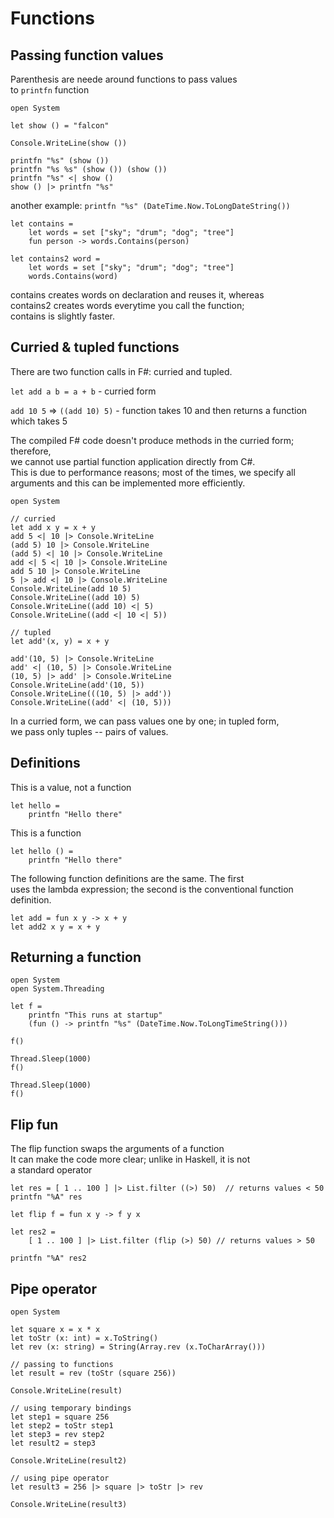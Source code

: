 # Functions

## Passing function values

Parenthesis are neede around functions to pass values  
to `printfn` function  

```f#
open System

let show () = "falcon"

Console.WriteLine(show ())

printfn "%s" (show ())
printfn "%s %s" (show ()) (show ())
printfn "%s" <| show ()
show () |> printfn "%s"
```

another example: `printfn "%s" (DateTime.Now.ToLongDateString())`

```F#
let contains =
    let words = set ["sky"; "drum"; "dog"; "tree"]
    fun person -> words.Contains(person)

let contains2 word =
    let words = set ["sky"; "drum"; "dog"; "tree"]
    words.Contains(word)
```

contains creates words on declaration and reuses it, whereas  
contains2 creates words everytime you call the function;  
contains is slightly faster.  


## Curried & tupled functions

There are two function calls in F#: curried and tupled.  

`let add a b = a + b`  - curried form  

`add 10 5` => `((add 10) 5)`  - function takes 10 and then returns a function which takes 5  


The compiled F# code doesn't produce methods in the curried form; therefore,  
we cannot use partial function application directly from C#.   
This is due to performance reasons; most of the times, we specify all   
arguments and this can be implemented more efficiently.  


```F#
open System 

// curried
let add x y = x + y 
add 5 <| 10 |> Console.WriteLine
(add 5) 10 |> Console.WriteLine
(add 5) <| 10 |> Console.WriteLine
add <| 5 <| 10 |> Console.WriteLine
add 5 10 |> Console.WriteLine
5 |> add <| 10 |> Console.WriteLine
Console.WriteLine(add 10 5)
Console.WriteLine((add 10) 5)
Console.WriteLine((add 10) <| 5)
Console.WriteLine((add <| 10 <| 5))

// tupled
let add'(x, y) = x + y

add'(10, 5) |> Console.WriteLine
add' <| (10, 5) |> Console.WriteLine
(10, 5) |> add' |> Console.WriteLine
Console.WriteLine(add'(10, 5))
Console.WriteLine(((10, 5) |> add'))
Console.WriteLine((add' <| (10, 5)))
```

In a curried form, we can pass values one by one; in tupled form,  
we pass only tuples -- pairs of values.  

## Definitions

This is a value, not a function  

```f#
let hello =  
    printfn "Hello there"
```

This is a function

```f#
let hello () =
    printfn "Hello there"
```


The following function definitions are the same. The first  
uses the lambda expression; the second is the conventional function definition.  

```f#
let add = fun x y -> x + y
let add2 x y = x + y
```

## Returning a function


```f#
open System
open System.Threading

let f =
    printfn "This runs at startup"
    (fun () -> printfn "%s" (DateTime.Now.ToLongTimeString()))

f()

Thread.Sleep(1000)
f()

Thread.Sleep(1000)
f()
```

## Flip fun

The flip function swaps the arguments of a function  
It can make the code more clear; unlike in Haskell, it is not  
a standard operator  

```F#
let res = [ 1 .. 100 ] |> List.filter ((>) 50)  // returns values < 50  
printfn "%A" res

let flip f = fun x y -> f y x

let res2 =
    [ 1 .. 100 ] |> List.filter (flip (>) 50) // returns values > 50  

printfn "%A" res2
```

## Pipe operator

```f#
open System

let square x = x * x
let toStr (x: int) = x.ToString()
let rev (x: string) = String(Array.rev (x.ToCharArray()))

// passing to functions
let result = rev (toStr (square 256))

Console.WriteLine(result)

// using temporary bindings
let step1 = square 256
let step2 = toStr step1
let step3 = rev step2
let result2 = step3

Console.WriteLine(result2)

// using pipe operator
let result3 = 256 |> square |> toStr |> rev

Console.WriteLine(result3)
```

